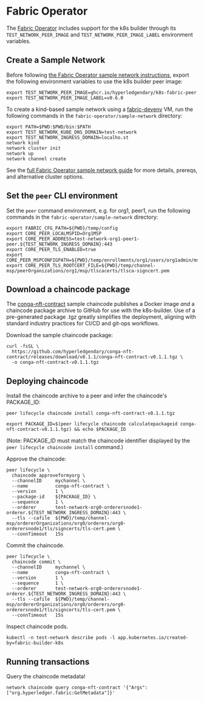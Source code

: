 # Fabric Operator

The [Fabric Operator](https://github.com/hyperledger-labs/fabric-operator) includes support for the k8s builder through its `TEST_NETWORK_PEER_IMAGE` and `TEST_NETWORK_PEER_IMAGE_LABEL` environment variables.

## Create a Sample Network 

Before following [the Fabric Operator sample network instructions](https://github.com/hyperledger-labs/fabric-operator/tree/main/sample-network), export the following environment variables to use the k8s builder peer image:

```shell
export TEST_NETWORK_PEER_IMAGE=ghcr.io/hyperledgendary/k8s-fabric-peer
export TEST_NETWORK_PEER_IMAGE_LABEL=v0.6.0
```

To create a kind-based sample network using a [fabric-devenv](https://github.com/hyperledgendary/fabric-devenv) VM, run the following commands in the `fabric-operator/sample-network` directory:

```shell
export PATH=$PWD:$PWD/bin:$PATH
export TEST_NETWORK_KUBE_DNS_DOMAIN=test-network
export TEST_NETWORK_INGRESS_DOMAIN=localho.st
network kind
network cluster init
network up
network channel create
```

See the [full Fabric Operator sample network guide](https://github.com/hyperledger-labs/fabric-operator/tree/main/sample-network#k8s-chaincode-builder) for more details, prereqs, and alternative cluster options.

## Set the `peer` CLI environment

Set the `peer` command environment, e.g. for org1, peer1, run the following commands in the `fabric-operator/sample-network` directory: 

```shell
export FABRIC_CFG_PATH=${PWD}/temp/config
export CORE_PEER_LOCALMSPID=Org1MSP
export CORE_PEER_ADDRESS=test-network-org1-peer1-peer.${TEST_NETWORK_INGRESS_DOMAIN}:443
export CORE_PEER_TLS_ENABLED=true
export CORE_PEER_MSPCONFIGPATH=${PWD}/temp/enrollments/org1/users/org1admin/msp
export CORE_PEER_TLS_ROOTCERT_FILE=${PWD}/temp/channel-msp/peerOrganizations/org1/msp/tlscacerts/tlsca-signcert.pem
```

## Download a chaincode package

The [conga-nft-contract](https://github.com/hyperledgendary/conga-nft-contract) sample chaincode publishes a 
Docker image _and_ a chaincode package archive to GitHub for use with the k8s-builder.  Use of a pre-generated package .tgz 
greatly simplifies the deployment, aligning with standard industry practices for CI/CD and git-ops workflows. 

Download the sample chaincode package: 

```shell
curl -fsSL \
  https://github.com/hyperledgendary/conga-nft-contract/releases/download/v0.1.1/conga-nft-contract-v0.1.1.tgz \
  -o conga-nft-contract-v0.1.1.tgz
```

## Deploying chaincode

Install the chaincode archive to a peer and infer the chaincode's PACKAGE_ID: 

```shell
peer lifecycle chaincode install conga-nft-contract-v0.1.1.tgz
```

```shell
export PACKAGE_ID=$(peer lifecycle chaincode calculatepackageid conga-nft-contract-v0.1.1.tgz) && echo $PACKAGE_ID
```

(Note: PACKAGE_ID must match the chaincode identifier displayed by the `peer lifecycle chaincode install` command.)


Approve the chaincode:

```shell
peer lifecycle \
  chaincode approveformyorg \
  --channelID     mychannel \
  --name          conga-nft-contract \
  --version       1 \
  --package-id    ${PACKAGE_ID} \
  --sequence      1 \
  --orderer       test-network-org0-orderersnode1-orderer.${TEST_NETWORK_INGRESS_DOMAIN}:443 \
  --tls --cafile  ${PWD}/temp/channel-msp/ordererOrganizations/org0/orderers/org0-orderersnode1/tls/signcerts/tls-cert.pem \
  --connTimeout   15s
```

Commit the chaincode.

```shell
peer lifecycle \
  chaincode commit \
  --channelID     mychannel \
  --name          conga-nft-contract \
  --version       1 \
  --sequence      1 \
  --orderer       test-network-org0-orderersnode1-orderer.${TEST_NETWORK_INGRESS_DOMAIN}:443 \
  --tls --cafile  ${PWD}/temp/channel-msp/ordererOrganizations/org0/orderers/org0-orderersnode1/tls/signcerts/tls-cert.pem \
  --connTimeout   15s
```

Inspect chaincode pods.

```shell
kubectl -n test-network describe pods -l app.kubernetes.io/created-by=fabric-builder-k8s
```

## Running transactions

Query the chaincode metadata!

```shell
network chaincode query conga-nft-contract '{"Args":["org.hyperledger.fabric:GetMetadata"]}'
```
